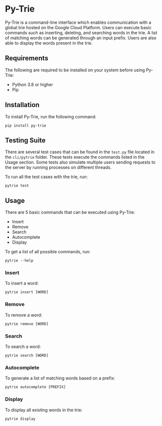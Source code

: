 #  Py-Trie

Py-Trie is a command-line interface which enables communication with a global trie hosted on the Google Cloud Platform. Users can execute basic commands such as inserting, deleting, and searching words in the trie. A list of matching words can be generated through an input prefix. Users are also able to display the words present in the trie.

## Requirements


The following are required to be installed on your system before using Py-Trie:

* Python 3.8 or higher
* Pip

## Installation

To install Py-Trie, run the following command:

```
pip install py-trie
```

## Testing Suite

There are several test cases that can be found in the `test.py` file located in the `cli/pytrie` folder. These tests execute the commands listed in the Usage section. Some tests also simulate multiple users sending requests to the server by running processes on different threads.

To run all the test cases with the trie, run:

```
pytrie test
```

## Usage

There are 5 basic commands that can be executed using Py-Trie:
* Insert
* Remove
* Search
* Autocomplete
* Display

To get a list of all possible commands, run:

```
pytrie --help
```

### Insert

To insert a word:

```
pytrie insert [WORD]
```

### Remove

To remove a word:

```
pytrie remove [WORD]
```

### Search

To search a word:

```
pytrie search [WORD]
```

### Autocomplete

To generate a list of matching words based on a prefix:

```
pytrie autocomplete [PREFIX]
```

### Display

To display all existing words in the trie:

```
pytrie display
```